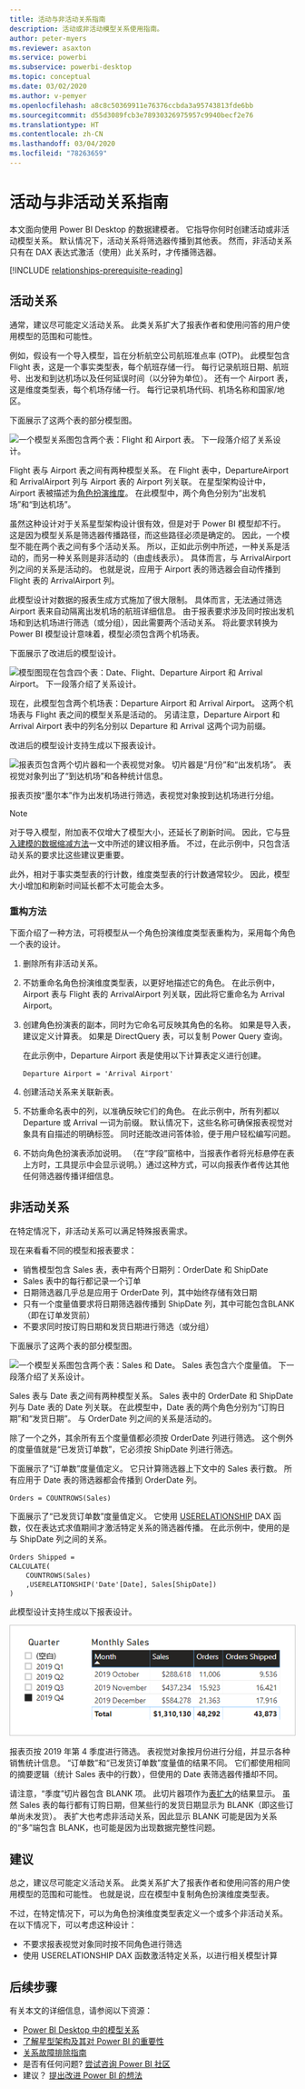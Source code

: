 ```yaml
---
title: 活动与非活动关系指南
description: 活动或非活动模型关系使用指南。
author: peter-myers
ms.reviewer: asaxton
ms.service: powerbi
ms.subservice: powerbi-desktop
ms.topic: conceptual
ms.date: 03/02/2020
ms.author: v-pemyer
ms.openlocfilehash: a8c8c50369911e76376ccbda3a95743813fde6bb
ms.sourcegitcommit: d55d3089fcb3e78930326975957c9940becf2e76
ms.translationtype: HT
ms.contentlocale: zh-CN
ms.lasthandoff: 03/04/2020
ms.locfileid: "78263659"
---
```

# <a name="active-vs-inactive-relationship-guidance"></a>活动与非活动关系指南

本文面向使用 Power BI Desktop 的数据建模者。 它指导你何时创建活动或非活动模型关系。 默认情况下，活动关系将筛选器传播到其他表。 然而，非活动关系只有在 DAX 表达式激活（使用）此关系时，才传播筛选器。

[!INCLUDE [relationships-prerequisite-reading](includes/relationships-prerequisite-reading.md)]

## <a name="active-relationships"></a>活动关系

通常，建议尽可能定义活动关系。 此类关系扩大了报表作者和使用问答的用户使用模型的范围和可能性。

例如，假设有一个导入模型，旨在分析航空公司航班准点率 (OTP)。 此模型包含 Flight 表，这是一个事实类型表，每个航班存储一行。 每行记录航班日期、航班号、出发和到达机场以及任何延误时间（以分钟为单位）。 还有一个 Airport 表，这是维度类型表，每个机场存储一行。 每行记录机场代码、机场名称和国家/地区。

下面展示了这两个表的部分模型图。

![一个模型关系图包含两个表：Flight 和 Airport 表。 下一段落介绍了关系设计。](media/relationships-active-inactive/flight-model-1.png)

Flight 表与 Airport 表之间有两种模型关系。 在 Flight 表中，DepartureAirport 和 ArrivalAirport 列与 Airport 表的 Airport 列关联。 在星型架构设计中，Airport 表被描述为[角色扮演维度](star-schema.md#role-playing-dimensions)。 在此模型中，两个角色分别为“出发机场”和“到达机场”。

虽然这种设计对于关系星型架构设计很有效，但是对于 Power BI 模型却不行。 这是因为模型关系是筛选器传播路径，而这些路径必须是确定的。 因此，一个模型不能在两个表之间有多个活动关系。 所以，正如此示例中所述，一种关系是活动的，而另一种关系则是非活动的（由虚线表示）。 具体而言，与 ArrivalAirport 列之间的关系是活动的。 也就是说，应用于 Airport 表的筛选器会自动传播到 Flight 表的 ArrivalAirport 列。

此模型设计对数据的报表生成方式施加了很大限制。 具体而言，无法通过筛选 Airport 表来自动隔离出发机场的航班详细信息。 由于报表要求涉及同时按出发机场和到达机场进行筛选（或分组），因此需要两个活动关系。 将此要求转换为 Power BI 模型设计意味着，模型必须包含两个机场表。

下面展示了改进后的模型设计。

![模型图现在包含四个表：Date、Flight、Departure Airport 和 Arrival Airport。 下一段落介绍了关系设计。](media/relationships-active-inactive/flight-model-2.png)

现在，此模型包含两个机场表：Departure Airport 和 Arrival Airport。 这两个机场表与 Flight 表之间的模型关系是活动的。 另请注意，Departure Airport 和 Arrival Airport 表中的列名分别以 Departure 和 Arrival 这两个词为前缀。

改进后的模型设计支持生成以下报表设计。

![报表页包含两个切片器和一个表视觉对象。 切片器是“月份”和“出发机场”。 表视觉对象列出了“到达机场”和各种统计信息。](media/relationships-active-inactive/flight-report-design.png)

报表页按“墨尔本”作为出发机场进行筛选，表视觉对象按到达机场进行分组。

> [!NOTE]
> 对于导入模型，附加表不仅增大了模型大小，还延长了刷新时间。 因此，它与[导入建模的数据缩减方法](import-modeling-data-reduction.md)一文中所述的建议相矛盾。 不过，在此示例中，只包含活动关系的要求比这些建议更重要。
>
> 此外，相对于事实类型表的行计数，维度类型表的行计数通常较少。 因此，模型大小增加和刷新时间延长都不太可能会太多。

### <a name="refactoring-methodology"></a>重构方法

下面介绍了一种方法，可将模型从一个角色扮演维度类型表重构为，采用每个角色一个表的设计。

1. 删除所有非活动关系。
2. 不妨重命名角色扮演维度类型表，以更好地描述它的角色。 在此示例中，Airport 表与 Flight 表的 ArrivalAirport 列关联，因此将它重命名为 Arrival Airport。
3. 创建角色扮演表的副本，同时为它命名可反映其角色的名称。 如果是导入表，建议定义计算表。 如果是 DirectQuery 表，可以复制 Power Query 查询。

    在此示例中，Departure Airport 表是使用以下计算表定义进行创建。

    ```dax
    Departure Airport = 'Arrival Airport'
    ```

4. 创建活动关系来关联新表。
5. 不妨重命名表中的列，以准确反映它们的角色。 在此示例中，所有列都以 Departure 或 Arrival 一词为前缀。 默认情况下，这些名称可确保报表视觉对象具有自描述的明确标签。 同时还能改进问答体验，便于用户轻松编写问题。
6. 不妨向角色扮演表添加说明。 （在“字段”窗格中，当报表作者将光标悬停在表上方时，工具提示中会显示说明。）通过这种方式，可以向报表作者传达其他任何筛选器传播详细信息。

## <a name="inactive-relationships"></a>非活动关系

在特定情况下，非活动关系可以满足特殊报表需求。

现在来看看不同的模型和报表要求：

- 销售模型包含 Sales 表，表中有两个日期列：OrderDate 和 ShipDate
- Sales 表中的每行都记录一个订单
- 日期筛选器几乎总是应用于 OrderDate 列，其中始终存储有效日期
- 只有一个度量值要求将日期筛选器传播到 ShipDate 列，其中可能包含BLANK（即在订单发货前）
- 不要求同时按订购日期和发货日期进行筛选（或分组）

下面展示了这两个表的部分模型图。

![一个模型关系图包含两个表：Sales 和 Date。 Sales 表包含六个度量值。 下一段落介绍了关系设计。](media/relationships-active-inactive/sales-model.png)

Sales 表与 Date 表之间有两种模型关系。 Sales 表中的 OrderDate 和 ShipDate 列与 Date 表的 Date 列关联。 在此模型中，Date 表的两个角色分别为“订购日期”和“发货日期”。 与 OrderDate 列之间的关系是活动的。

除了一个之外，其余所有五个度量值都必须按 OrderDate 列进行筛选。 这个例外的度量值就是“已发货订单数”，它必须按 ShipDate 列进行筛选。

下面展示了“订单数”度量值定义。 它只计算筛选器上下文中的 Sales 表行数。 所有应用于 Date 表的筛选器都会传播到 OrderDate 列。

```dax
Orders = COUNTROWS(Sales)
```

下面展示了“已发货订单数”度量值定义。 它使用 [USERELATIONSHIP](/dax/userelationship-function-dax) DAX 函数，仅在表达式求值期间才激活特定关系的筛选器传播。 在此示例中，使用的是与 ShipDate 列之间的关系。

```dax
Orders Shipped =
CALCULATE(
    COUNTROWS(Sales)
    ,USERELATIONSHIP('Date'[Date], Sales[ShipDate])
)
```

此模型设计支持生成以下报表设计。

![报表页包含一个切片器和一个表视觉对象。 切片器是“季度”，表视觉对象列出了每月销售统计信息。](media/relationships-active-inactive/sales-report-design.png)

报表页按 2019 年第 4 季度进行筛选。 表视觉对象按月份进行分组，并显示各种销售统计信息。 “订单数”和“已发货订单数”度量值的结果不同。 它们都使用相同的摘要逻辑（统计 Sales 表中的行数），但使用的 Date 表筛选器传播却不同。

请注意，“季度”切片器包含 BLANK 项。 此切片器项作为[表扩大](../desktop-relationships-understand.md#strong-relationships)的结果显示。 虽然 Sales 表的每行都有订购日期，但某些行的发货日期显示为 BLANK（即这些订单尚未发货）。 表扩大也考虑非活动关系，因此显示 BLANK 可能是因为关系的“多”端包含 BLANK，也可能是因为出现数据完整性问题。

## <a name="recommendations"></a>建议

总之，建议尽可能定义活动关系。 此类关系扩大了报表作者和使用问答的用户使用模型的范围和可能性。 也就是说，应在模型中复制角色扮演维度类型表。

不过，在特定情况下，可以为角色扮演维度类型表定义一个或多个非活动关系。 在以下情况下，可以考虑这种设计：

- 不要求报表视觉对象同时按不同角色进行筛选
- 使用 USERELATIONSHIP DAX 函数激活特定关系，以进行相关模型计算

## <a name="next-steps"></a>后续步骤

有关本文的详细信息，请参阅以下资源：

- [Power BI Desktop 中的模型关系](../desktop-relationships-understand.md)
- [了解星型架构及其对 Power BI 的重要性](star-schema.md)
- [关系故障排除指南](relationships-troubleshoot.md)
- 是否有任何问题? [尝试咨询 Power BI 社区](https://community.powerbi.com/)
- 建议？ [提出改进 Power BI 的想法](https://ideas.powerbi.com/)
